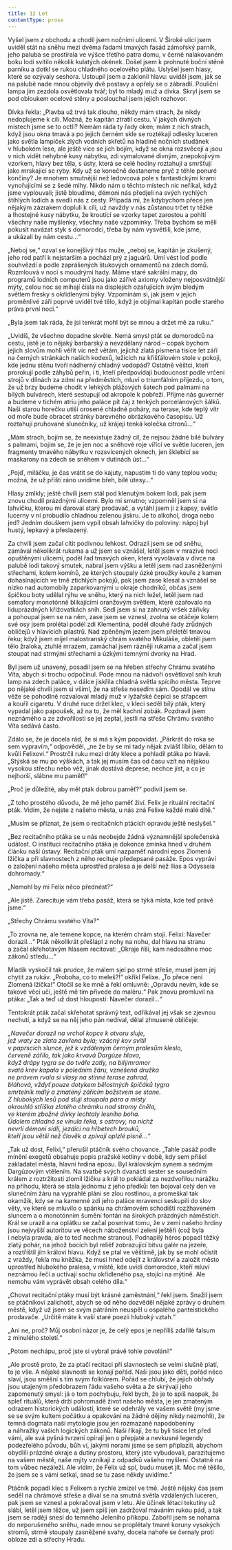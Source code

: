 ```yaml
---
title: 12 Let
contentType: prose
---
```


Vyšel jsem z obchodu a chodil jsem nočními ulicemi. V Široké ulici jsem uviděl stát na sněhu mezi dvěma řadami tmavých fasád zámořský parník, jeho paluba se prostírala ve výšce třetího patra domu, v černě nalakovaném boku lodi svítilo několik kulatých okének. Došel jsem k prohnuté boční stěně parníku a dotkl se rukou chladného ocelového plátu. Uslyšel jsem hlasy, které se ozývaly seshora. Ustoupil jsem a zaklonil hlavu: uviděl jsem, jak se na palubě nade mnou objevily dvě postavy a opřely se o zábradlí. Pouliční lampa jim zezdola osvětlovala tvář; byl to mladý muž a dívka. Skryl jsem se pod obloukem ocelové stěny a poslouchal jsem jejich rozhovor.

Dívka řekla: „Plavba už trvá tak dlouho, někdy mám strach, že nikdy nedoplujeme k cíli. Možná, že kapitán ztratil cestu. V jakých divných místech jsme se to octli? Nemám ráda ty řady oken; mám z nich strach, když jsou okna tmavá a po jejich černém skle se roztékají odlesky luceren jako světla lampiček zlých vodních skřetů na hladině nočních studánek v hlubokém lese, ale ještě více se jich bojím, když se okna rozsvěcejí a jsou v nich vidět nehybné kusy nábytku, zdi vymalované divným, znepokojivým vzorkem, hlavy bez těla, s ústy, která se celé hodiny roztahují a smršťují jako mrskající se ryby. Kdy už se konečně dostaneme pryč z téhle ponuré končiny? Je mnohem smutnější než ledovcová pole s fantastickými krami vynořujícími se z šedé mlhy. Nikdo nám o těchto místech nic neříkal, když jsme vyplouvali; jistě bloudíme, démoni nás předjeli na svých rychlých štíhlých lodích a svedli nás z cesty. Připadá mi, že kdybychom přece jen nějakým zázrakem dopluli k cíli, už navždy v nás zůstanou trčet ty těžké a lhostejné kusy nábytku, že kroutící se vzorky tapet zarostou a pohltí všechny naše myšlenky, všechny naše vzpomínky. Třeba bychom se měli pokusit navázat styk s domorodci, třeba by nám vysvětlili, kde jsme, a ukázali by nám cestu…“

„Neboj se,“ ozval se konejšivý hlas muže, „neboj se, kapitán je zkušený, jeho rod patří k nejstarším a pochází prý z jaguárů. Umí vést loď podle souhvězdí a podle zaprášených štukových ornamentů na zdech domů. Rozmlouvá v noci s moudrými hady. Máme staré sakrální mapy, do programů lodních computerů jsou jako zářivé axiomy vloženy nejposvátnější mýty, celou noc se míhají čísla na displejích ozařujících svým bledým světlem fresky s okřídlenými býky. Vzpomínám si, jak jsem v jejich proměnlivé záři poprvé uviděl tvé tělo, když je objímal kapitán podle starého práva první noci.“

„Byla jsem tak ráda, že jsi tenkrát mohl být se mnou a držet mě za ruku.“

„Uvidíš, že všechno dopadne skvěle. Nemá smysl ptát se domorodců na cestu, jistě je to nějaký barbarský a nevzdělaný národ – copak bychom jejich slovům mohli věřit víc než větám, jejichž zlatá písmena tisíce let září na černých stránkách našich kodexů, ležících na křišťálovém stole v pokoji, kde jednu stěnu tvoří nádherný chladný vodopád? Ostatně věštci, kteří prorokují podle záhybů peřin, i ti, kteří předpovídají budoucnost podle vrčení strojů v dílnách za zdmi na předměstích, mluví o triumfálním příjezdu, o tom, že už brzy budeme chodit v lehkých plážových šatech pod palmami na bílých bulvárech, které sestupují od akropole k pobřeží. Přijme nás guvernér a budeme v tichém atriu jeho paláce pít čaj z tenkých porcelánových šálků. Naši starou horečku utiší orosené chladné poháry, na terase, kde teplý vítr od moře bude obracet stránky barevného obrázkového časopisu. Už roztahují pruhované slunečníky, už krájejí tenká kolečka citronů…“

„Mám strach, bojím se, že neexistuje žádný cíl, že nejsou žádné bílé bulváry s palmami, bojím se, že je jen noc a sněhové roje vířící ve světle luceren, jen fragmenty tmavého nábytku v rozsvícených oknech, jen šklebící se maskarony na zdech se sněhem v dutinách úst…“

„Pojď, miláčku, je čas vrátit se do kajuty, napustím ti do vany teplou vodu; možná, že už příští ráno uvidíme břeh, bílé útesy…“

Hlasy zmlkly; ještě chvíli jsem stál pod klenutým bokem lodi, pak jsem znovu chodil prázdnými ulicemi. Bylo mi smutno; vzpomněl jsem si na lahvičku, kterou mi daroval starý prodavač, a vytáhl jsem ji z kapsy, světlo lucerny v ní probudilo chladnou zelenou jiskru. Je to alkohol, droga nebo jed? Jedním douškem jsem vypil obsah lahvičky do poloviny: nápoj byl hustý, lepkavý a přeslazený.

Za chvíli jsem začal cítit podivnou lehkost. Odrazil jsem se od sněhu, zamával několikrát rukama a už jsem se vznášel, letěl jsem v mrazivé noci opuštěnými ulicemi, podél řad tmavých oken, která vyvolávala v dívce na palubě lodi takový smutek, nabral jsem výšku a letěl jsem nad zasněženými střechami, kolem komínů, ze kterých stoupaly úzké proužky kouře z kamen dohasínajících ve tmě ztichlých pokojů, pak jsem zase klesal a vznášel se nízko nad automobily zaparkovanými u okraje chodníků, občas jsem špičkou boty udělal rýhu ve sněhu, který na nich ležel, letěl jsem nad semafory monotónně blikajícími oranžovým světlem, které ozařovalo na liduprázdných křižovatkách sníh. Sedl jsem si na zahnutý vršek zářivky a pohoupal jsem se na něm, zase jsem se vznesl, zvolna se otáčeje kolem své osy jsem prolétal podél zdi Klementina, podél dlouhé řady zrůdných obličejů v hlavicích pilastrů. Nad zpěněným jezem jsem přeletěl tmavou řeku; když jsem míjel malostranský chrám svatého Mikuláše, obletěl jsem tělo žraloka, ztuhlé mrazem, zamáchal jsem rázněji rukama a začal jsem stoupat nad strmými střechami a úzkými temnými dvorky na Hrad.

Byl jsem už unavený, posadil jsem se na hřeben střechy Chrámu svatého Víta, abych si trochu odpočinul. Pode mnou na nádvoří osvětloval sníh kruh lamp na zdech paláce, v dálce jiskřila chladná světla spícího města. Teprve po nějaké chvíli jsem si všiml, že na střeše nesedím sám. Opodál ve stínu věže se pohodlně rozvaloval mladý muž v lyžařské čepici se střapcem a kouřil cigaretu. V druhé ruce držel klec, v kleci seděl bílý pták, který vypadal jako papoušek, až na to, že měl kachní zobák. Pozdravil jsem neznámého a ze zdvořilosti se jej zeptal, jestli na střeše Chrámu svatého Víta sedává často.

Zdálo se, že je docela rád, že si má s kým popovídat. „Párkrát do roka se sem vypravím,“ odpověděl, „ne že by se mi tady nějak zvlášť líbilo, dělám to kvůli Felixovi.“ Prostrčil ruku mezi dráty klece a pohladil ptáka po hlavě. „Stýská se mu po výškách, a tak jej musím čas od času vzít na nějakou vysokou střechu nebo věž, jinak dostává deprese, nechce jíst, a co je nejhorší, slábne mu paměť!“

„Proč je důležité, aby měl pták dobrou paměť?“ podivil jsem se.

„Z toho prostého důvodu, že mě jeho paměť živí. Felix je rituální recitační pták. Vidím, že nejste z našeho města, u nás zná Felixe každé malé dítě.“

„Musím se přiznat, že jsem o recitačních ptácích opravdu ještě neslyšel.“

„Bez recitačního ptáka se u nás neobejde žádná významnější společenská událost. O instituci recitačního ptáka je dokonce zmínka hned v druhém článku naší ústavy. Recitační pták umí nazpaměť národní epos Zlomená lžička a při slavnostech z něho recituje předepsané pasáže. Epos vypráví o založení našeho města uprostřed pralesa a je delší než Ilias a Odysseia dohromady.“

„Nemohl by mi Felix něco přednést?“

„Ale jistě. Zarecituje vám třeba pasáž, která se týká místa, kde teď právě jsme.“

„Střechy Chrámu svatého Víta?“

„To zrovna ne, ale temene kopce, na kterém chrám stojí. Felixi: Navečer dorazil…“ Pták několikrát přešlápl z nohy na nohu, dal hlavu na stranu a začal skřehotavým hlasem recitovat: „Okraje říší, kam nedosáhne moc zákonů středu…“

Mladík vyskočil tak prudce, že málem sjel po strmé střeše, musel jsem jej chytit za rukáv. „Proboha, co to meleš?!“ okřikl Felixe. „To přece není Zlomená lžička!“ Otočil se ke mně a řekl omluvně: „Opravdu nevím, kde se takové věci učí, ještě mě tím přivede do maléru.“ Pak znovu promluvil na ptáka: „Tak a teď už dost hloupostí: Navečer dorazil…“

Tentokrát pták začal skřehotat správný text, odříkával jej však se zjevnou nechutí, a když se na něj jeho pán nedíval, dělal zhnusené obličeje:

  

_„Navečer dorazil na vrchol kopce k otvoru sluje,  
jež vraty ze zlata zavřena byla; vzácný kov svítil  
v paprscích slunce, jež k vzdáleným černým pralesům kleslo,  
červeně zářilo, tak jako krvavá Dargúze hlava,  
když drápy tygra se do tváře zatly, na bílýmramor  
svatá krev kapala v poledním žáru, vznešená družka  
ne právem rvala si vlasy na stinné terase zahrad,  
bláhová, vždyť pouze dotykem bělostných špičáků tygra  
smrtelník mdlý a zmatený zářícím božstvem se stane.  
Z hlubokých lesů pod slují stoupala pára a místy  
okrouhlá stříška zlatého chrámku nad stromy čněla,  
ve kterém zbožné dívky lechtaly lesního boha.  
Údolem chladná se vinula řeka, s ostrovy, na nichž  
nevrlí démoni sídlí, jezdící na hřbetech brouků,  
kteří jsou větší než člověk a zpívají oplzlé písně…“_

  

„Tak už dost, Felixi,“ přerušil ptáčník svého chovance. „Tahle pasáž podle mínění exegetů obsahuje popis pražské kotliny v době, kdy sem přišel zakladatel města, hlavní hrdina eposu. Byl královským synem a sedmým Dargúzovým vtělením. Na svatbě svých dvanácti sester se sousedním králem z roztržitosti zlomil lžičku a král to pokládal za nezdvořilou narážku na příhodu, která se stala jednomu z jeho předků: ten bojoval celý den ve slunečním žáru na vyprahlé pláni se zlou rostlinou, a promeškal tak okamžik, kdy se na kamenné zdi jeho paláce mravenci seskupili do slov věty, ve které se mluvilo o spánku na chrámovém schodišti rozžhaveném sluncem a o monotónním šumění fontán na širokých prázdných náměstích. Král se urazil a na oplátku se začal posmívat tomu, že v zemi našeho hrdiny jsou nejvyšší autoritou ve věcech náboženství zelení ještěři (což byla i nebyla pravda, ale to teď nechme stranou). Podnapilý héros popadl těžký zlatý pohár, na jehož bocích byl reliéf zobrazující bitvu galér na jezeře, a roztříštil jím královi hlavu. Když se ptal ve věštírně, jak by se mohl očistit z vraždy, řekla mu kněžka, že musí hned odejít z království a založit město uprostřed hlubokého pralesa, v místě, kde uvidí domorodce, kteří mluví neznámou řečí a uctívají sochu okřídleného psa, stojící na mýtině. Ale nemohu vám vyprávět obsah celého díla.“

„Chovat recitační ptáky musí být krásné zaměstnání,“ řekl jsem. Snažil jsem se ptáčníkovi zalichotit, abych se od něho dozvěděl nějaké zprávy o druhém městě, když už jsem se svým pátráním neuspěl u ospalého panteistického prodavače. „Určitě máte k vaší staré poezii hluboký vztah.“

„Ani ne, proč? Můj osobní názor je, že celý epos je nepříliš zdařilé falsum z minulého století.“

„Potom nechápu, proč jste si vybral právě tohle povolání!“

„Ale prostě proto, že za ptačí recitaci při slavnostech se velmi slušně platí, to je vše. A nějaké slavnosti se konají pořád. Naši jsou jako děti, pořád něco slaví, jsou směšní s tím svým folklórem. Pořád se chlubí, že jejich obřady jsou utajeným předobrazem řádu vašeho světa a že skrývají jeho zapomenutý smysl: já o tom pochybuju, řekl bych, že je to spíš naopak, že spleť rituálů, která drží pohromadě život našeho města, je jen zmateným odrazem historických událostí, které se odehrály ve vašem světě (my jsme se se svým kultem počátku a opakování na žádné dějiny nikdy nezmohli), že temná dogmata naší mytologie jsou jen rozmazané napodobeniny a náhražky vašich logických zákonů. Naši říkají, že tu byli tisíce let před vámi, ale svá pyšná tvrzení opírají jen o přepjaté a nevkusné legendy podezřelého původu, bůh ví, jakými norami jsme se sem připlazili, abychom obydlili prázdné okraje a dutiny prostoru, který jste vybudovali, parazitujeme na vašem městě, naše mýty vznikají z odpadků vašeho myšlení. Ostatně na tom vůbec nezáleží. Ale vidím, že Felix už spí, budu muset jít. Moc mě těšilo, že jsem se s vámi setkal, snad se tu zase někdy uvidíme.“

Ptáčník popadl klec s Felixem a rychle zmizel ve tmě. Ještě nějaký čas jsem seděl na chrámové střeše a díval se na smutná světla vzdálených luceren, pak jsem se vznesl a pokračoval jsem v letu. Ale účinek létací tekutiny už slábl, letěl jsem těžce, už jsem spíš jen zadržoval máváním rukou pád, a tak jsem se raději snesl do temného Jeleního příkopu. Zabořil jsem se nohama do neporušeného sněhu, nade mnou se proplétaly tmavé koruny vysokých stromů, strmě stoupaly zasněžené svahy, docela nahoře se černaly proti obloze zdi a střechy Hradu.
